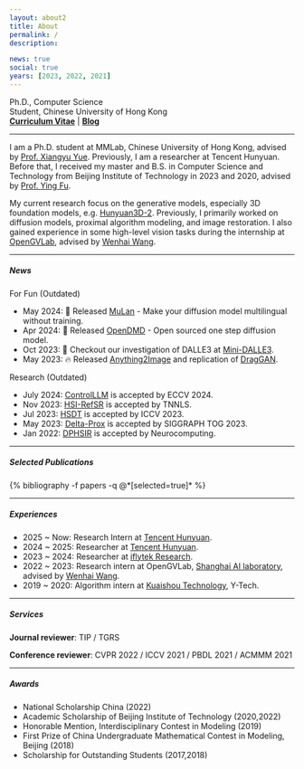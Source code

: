 ```yaml
---
layout: about2
title: About
permalink: /
description:

news: true
social: true
years: [2023, 2022, 2021]
---
```


Ph.D., Computer Science <br/>
Student, Chinese University of Hong Kong <br/>
<a href="assets/pdf/Zeqiang_Lai_Curriculum_Vitae_2023_8.pdf" target="_blank"><b>Curriculum Vitae</b></a> |
<a href="https://zeqiang-lai.github.io/blog/" target="_blank"><b>Blog</b></a>

----

I am a Ph.D. student at MMLab, Chinese University of Hong Kong, advised by [Prof. Xiangyu Yue](https://xyue.io/). Previously, I am a researcher at Tencent Hunyuan. Before that, I received my master and B.S. in Computer Science and Technology from Beijing Institute of Technology in 2023 and 2020, advised by [Prof. Ying Fu](https://ying-fu.github.io/publication.html).

My current research focus on the generative models, especially 3D foundation models, e.g. [Hunyuan3D-2](https://github.com/Tencent/Hunyuan3D-2). Previously, I primarily worked on diffusion models, proximal algorithm modeling, and image restoration. I also gained experience in some high-level vision tasks during the internship at [OpenGVLab](https://github.com/OpenGVLab), advised by [Wenhai Wang](https://whai362.github.io/).

----

##### News

For Fun (Outdated)
- May 2024: 🌻 Released [MuLan](https://github.com/mulanai/MuLan) - Make your diffusion model multilingual without training.
- Apr 2024: 🤗 Released [OpenDMD](https://github.com/Zeqiang-Lai/OpenDMD) - Open sourced one step diffusion model.
- Oct 2023: 🎉 Checkout our investigation of DALLE3 at [Mini-DALLE3](https://minidalle3.github.io).
- May 2023: 🔥 Released [Anything2Image](https://github.com/Zeqiang-Lai/Anything2Image) and replication of [DragGAN](https://github.com/Zeqiang-Lai/DragGAN).

Research (Outdated)
- July 2024: [ControlLLM](https://arxiv.org/abs/2310.17796) is accepted by ECCV 2024.
- Nov 2023: [HSI-RefSR](https://github.com/Zeqiang-Lai/HSI-RefSR) is accepted by TNNLS.
- Jul 2023: [HSDT](https://github.com/Zeqiang-Lai/HSDT) is accepted by ICCV 2023.
- May 2023: [Delta-Prox](https://github.com/princeton-computational-imaging/Delta-Prox) is accepted by SIGGRAPH TOG 2023.
- Jan 2022: [DPHSIR](https://github.com/Zeqiang-Lai/DPHSIR) is accepted by Neurocomputing.

----

##### Selected Publications

<div class="publications about_pub">
  {% bibliography -f papers -q @*[selected=true]* %}
</div>

----

##### Experiences

- 2025 ~ Now: Research Intern at [Tencent Hunyuan](). 
- 2024 ~ 2025: Researcher at [Tencent Hunyuan](). 
- 2023 ~ 2024: Researcher at [iflytek Research](). 
- 2022 ~ 2023: Research intern at OpenGVLab, [Shanghai AI laboratory](https://www.shlab.org.cn/), advised by [Wenhai Wang](https://whai362.github.io/).
- 2019 ~ 2020: Algorithm intern at [Kuaishou Technology](https://www.kuaishou.com/en), Y-Tech.

----

##### Services

**Journal reviewer**: TIP / TGRS

**Conference reviewer**: CVPR 2022 / ICCV 2021 / PBDL 2021 / ACMMM 2021

----

##### Awards

- National Scholarship China (2022)
- Academic Scholarship of Beijing Institute of Technology (2020,2022)
- Honorable Mention, Interdisciplinary Contest in Modeling (2019)
- First Prize of China Undergraduate Mathematical Contest in Modeling, Beijing (2018)
- Scholarship for Outstanding Students (2017,2018)

